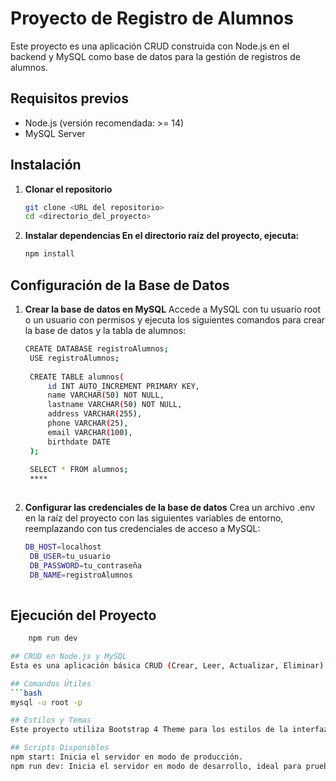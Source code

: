 # Proyecto de Registro de Alumnos

Este proyecto es una aplicación CRUD construida con Node.js en el backend y MySQL como base de datos para la gestión de registros de alumnos.

## Requisitos previos

- Node.js (versión recomendada: >= 14)
- MySQL Server

## Instalación

1. **Clonar el repositorio**
   ```bash
   git clone <URL del repositorio>
   cd <directorio_del_proyecto>

2. **Instalar dependencias En el directorio raíz del proyecto, ejecuta:**
   ```bash
   npm install

## Configuración de la Base de Datos

   1. **Crear la base de datos en MySQL**
      Accede a MySQL con tu usuario root o un usuario con permisos y ejecuta los siguientes comandos para crear la base de datos y la tabla de alumnos:
      ```bash
      CREATE DATABASE registroAlumnos;
       USE registroAlumnos;
       
       CREATE TABLE alumnos(
           id INT AUTO_INCREMENT PRIMARY KEY,
           name VARCHAR(50) NOT NULL,
           lastname VARCHAR(50) NOT NULL,
           address VARCHAR(255),
           phone VARCHAR(25),
           email VARCHAR(100),
           birthdate DATE 
       );
       
       SELECT * FROM alumnos;
       ****
   
   2. **Configurar las credenciales de la base de datos**
      Crea un archivo .env en la raíz del proyecto con las siguientes variables de entorno, reemplazando con tus credenciales de acceso a MySQL:
      ```bash
      DB_HOST=localhost
       DB_USER=tu_usuario
       DB_PASSWORD=tu_contraseña
       DB_NAME=registroAlumnos
   
## Ejecución del Proyecto
   ```bash
       npm run dev

## CRUD en Node.js y MySQL
   Esta es una aplicación básica CRUD (Crear, Leer, Actualizar, Eliminar) que utiliza Node.js en el backend y MySQL como base de datos para almacenar y gestionar la información de los alumnos.

## Comandos Útiles
   ```bash
   mysql -u root -p

## Estilos y Temas
   Este proyecto utiliza Bootstrap 4 Theme para los estilos de la interfaz front-end. Puedes encontrar más información en la página oficial de Bootstrap 4.

## Scripts Disponibles
   npm start: Inicia el servidor en modo de producción.
   npm run dev: Inicia el servidor en modo de desarrollo, ideal para pruebas y desarrollo activo.
